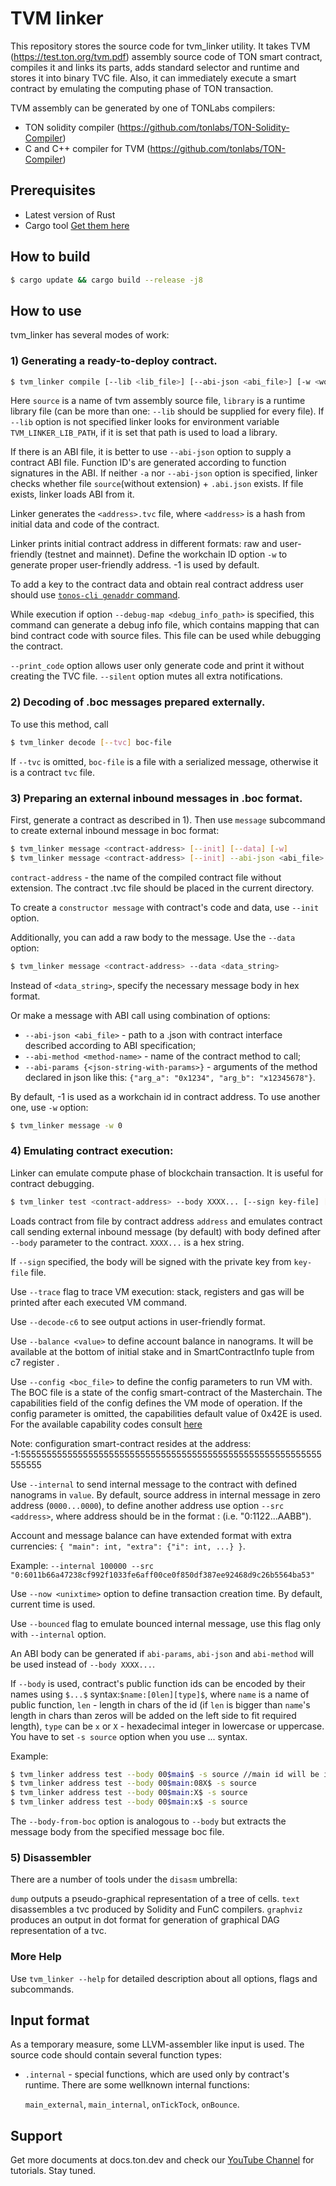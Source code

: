 # TVM linker

This repository stores the source code for tvm_linker utility. It takes TVM (https://test.ton.org/tvm.pdf) 
assembly source code of TON smart contract, compiles it and links its parts, adds standard selector 
and runtime and stores it into binary TVC file. Also, it can immediately execute a smart 
contract by emulating the computing phase of TON transaction.

TVM assembly can be generated by one of TONLabs compilers:
- TON solidity compiler (https://github.com/tonlabs/TON-Solidity-Compiler)
- C and C++ compiler for TVM (https://github.com/tonlabs/TON-Compiler)

## Prerequisites

- Latest version of Rust
- Cargo tool
[Get them here](https://doc.rust-lang.org/cargo/getting-started/installation.html)

## How to build

```bash
$ cargo update && cargo build --release -j8
```

## How to use

tvm_linker has several modes of work:

### 1) Generating a ready-to-deploy contract.

```bash
$ tvm_linker compile [--lib <lib_file>] [--abi-json <abi_file>] [-w <workchain_id>] [--debug] [--print_code] [--silent] [--debug-map <debug_info_path>] <source>
```

Here `source` is a name of tvm assembly source file, `library` is a runtime library file (can be more than one: `--lib` 
should be supplied for every file). If `--lib` option is not specified linker looks for environment variable
`TVM_LINKER_LIB_PATH`, if it is set that path is used to load a library.

If there is an ABI file, it is better to use `--abi-json` option to supply a contract ABI file. Function ID's are
generated according to function signatures in the ABI. If neither `-a` nor `--abi-json` option is specified, linker
checks whether file `source`(without extension) + `.abi.json` exists. If file exists, linker loads ABI from it.

Linker generates the `<address>.tvc` file, where `<address>` is a hash from initial data and code of the contract.

Linker prints initial contract address in different formats: raw and user-friendly (testnet and mainnet). Define the workchain
ID option `-w` to generate proper user-friendly address. -1 is used by default.

To add a key to the contract data and obtain real contract address user should use [`tonos-cli genaddr` command](https://github.com/tonlabs/tonos-cli/blob/master/README.md#41-generate-contract-address). 

While execution if option `--debug-map <debug_info_path>` is specified, this command can generate a debug info file, 
which contains mapping that can bind contract code with source files. This file can be used while debugging the
contract.

`--print_code` option allows user only generate code and print it without creating the TVC file.
`--silent` option mutes all extra notifications.

### 2) Decoding of .boc messages prepared externally.
To use this method, call

```bash
$ tvm_linker decode [--tvc] boc-file
```

If `--tvc` is omitted, `boc-file` is a file with a serialized message, otherwise it is a contract `tvc` file.

### 3) Preparing an external inbound messages in .boc format.

First, generate a contract as described in 1). Then use `message` subcommand to create external inbound message in boc
format:

```bash
$ tvm_linker message <contract-address> [--init] [--data] [-w]
$ tvm_linker message <contract-address> [--init] --abi-json <abi_file> --abi-method <method_name> --abi-params {json_with_params} [-w]
```

`contract-address` - the name of the compiled contract file without extension. The contract .tvc file should be placed in the current directory.

To create a `constructor message` with contract's code and data, use `--init` option.

Additionally, you can add a raw body to the message. Use the `--data` option:

```bash
$ tvm_linker message <contract-address> --data <data_string>
```

Instead of `<data_string>`, specify the necessary message body in hex format. 

Or make a message with ABI call using combination of options:
- `--abi-json <abi_file>` - path to a .json with contract interface described according to ABI specification;
- `--abi-method <method-name>` - name of the contract method to call;
- `--abi-params {<json-string-with-params>}` - arguments of the method declared in json like this: `{"arg_a": "0x1234", "arg_b": "x12345678"}`.

By default, -1 is used as a workchain id in contract address. To use another one, use `-w` option:

```bash
$ tvm_linker message -w 0
```

### 4) Emulating contract execution:

Linker can emulate compute phase of blockchain transaction. It is useful for contract debugging.

```bash
$ tvm_linker test <contract-address> --body XXXX... [--sign key-file] [--trace] [--decode-c6] [--internal <value>] [--src address] [--now unixtime] [-s source-file] [--balance <value>]
```

Loads contract from file by contract address `address` and emulates contract call sending external inbound message (by default) with body defined after `--body` parameter to the contract. `XXXX...` is a hex string. 

If `--sign` specified, the body will be signed with the private key from `key-file` file.

Use `--trace` flag to trace VM execution: stack, registers and gas will be printed after each executed VM command.

Use `--decode-c6` to see output actions in user-friendly format.

Use `--balance <value>` to define account balance in nanograms. It will be available  at the bottom of initial stake and in SmartContractInfo tuple from c7 register .

Use `--config <boc_file>` to define the config parameters to run VM with. The BOC file is a state of the config smart-contract of the Masterchain. 
The capabilities field of the config defines the VM mode of operation. If the config parameter is omitted, the capabilities default value of 0x42E is used. 
For the available capability codes consult [here](https://github.com/tonlabs/ton-labs-block/blob/8f39a1b467919d5fb3129800f07357883be82d77/src/config_params.rs#L336)

Note: configuration smart-contract resides at the address: -1:5555555555555555555555555555555555555555555555555555555555555555


Use `--internal` to send internal message to the contract with defined nanograms in `value`. By default, source address in internal message in zero address (`0000...0000`), to define another address use option `--src <address>`, where address should be in the format <wc>:<bytes32> (i.e. "0:1122...AABB"). 

Account and message balance can have extended format with extra currencies: `{ "main": int, "extra": {"i": int, ...} }`.

Example: `--internal 100000 --src "0:6011b66a47238cf992f1033fe6aff00ce0f850df387ee92468d9c26b5564ba53"`

Use `--now <unixtime>` option to define transaction creation time. By default, current time is used.

Use `--bounced` flag to emulate bounced internal message, use this flag only with `--internal` option.

An ABI body can be generated if `abi-params`, `abi-json` and `abi-method` will be used instead of `--body XXXX...`.

If `--body` is used, contract's public function ids can be encoded by their names using `$...$` syntax:`$name:[0len][type]$`, 
where `name` is a name of public function, `len` - length in chars of the id (if `len` is bigger than `name`'s length in chars than 
zeros will be added on the left side to fit required length), `type` can be `x` or `X` - hexadecimal integer  in lowercase or uppercase. You have to set `-s source` option when you use $...$ syntax.

Example:

```bash
$ tvm_linker address test --body 00$main$ -s source //main id will be inserted as decimal string. Dont use this case, just as example
$ tvm_linker address test --body 00$main:08X$ -s source
$ tvm_linker address test --body 00$main:X$ -s source
$ tvm_linker address test --body 00$main:x$ -s source
```

The `--body-from-boc` option is analogous to `--body` but extracts the message body from the specified message boc file.

### 5) Disassembler

There are a number of tools under the `disasm` umbrella:

`dump` outputs a pseudo-graphical representation of a tree of cells.
`text` disassembles a tvc produced by Solidity and FunC compilers.
`graphviz` produces an output in dot format for generation of graphical DAG representation of a tvc.

### More Help
Use `tvm_linker --help` for detailed description about all options, flags and subcommands.

## Input format

As a temporary measure, some LLVM-assembler like input is used. The source code should contain several function types:

- `.internal` - special functions, which are used only by contract's runtime. There are some wellknown internal functions:

	`main_external`, `main_internal`, `onTickTock`, `onBounce`.

## Support

Get more documents at docs.ton.dev and check our [YouTube Channel](https://www.youtube.com/channel/UC9kJ6DKaxSxk6T3lEGdq-Gg) for tutorials. Stay tuned.
